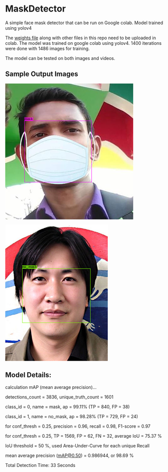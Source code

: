 # MaskDetector
A simple face mask detector that can be run on Google colab. Model trained using yolov4

The [weights file](https://drive.google.com/file/d/1L6GoC29jPW17fKV_QUeHNaT07GLWnfI-/view?usp=sharing) along with other files in this repo need to be uploaded in colab.
The model was trained on google colab using yolov4. 1400 iterations were done with 1486 images for training.

The model can be tested on both images and videos.

## Sample Output Images

![Sample Output](predictions.jpg)

![Sample Output](predictions(1).jpg)

## Model Details:

calculation mAP (mean average precision)...

detections_count = 3836, unique_truth_count = 1601 

class_id = 0, name = mask, ap = 99.11%   	 (TP = 840, FP = 38)

class_id = 1, name = no_mask, ap = 98.28%   	 (TP = 729, FP = 24) 

for conf_thresh = 0.25, precision = 0.96, recall = 0.98, F1-score = 0.97 

for conf_thresh = 0.25, TP = 1569, FP = 62, FN = 32, average IoU = 75.37 % 

IoU threshold = 50 %, used Area-Under-Curve for each unique Recall 

mean average precision (mAP@0.50) = 0.986944, or 98.69 % 

Total Detection Time: 33 Seconds


